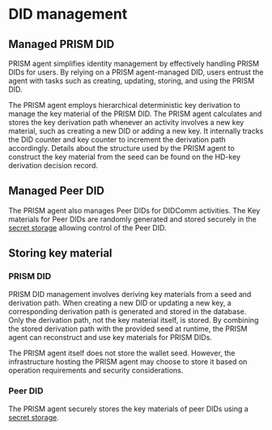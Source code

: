 # DID management

## Managed PRISM DID

PRISM agent simplifies identity management by effectively handling PRISM DIDs for users.
By relying on a PRISM agent-managed DID, users entrust the agent with tasks such as
creating, updating, storing, and using the PRISM DID.

The PRISM agent employs hierarchical deterministic key derivation to manage the key material of the PRISM DID.
The PRISM agent calculates and stores the key derivation path whenever an activity involves a
new key material, such as creating a new DID or adding a new key.
It internally tracks the DID counter and key counter to increment the derivation path accordingly.
Details about the structure used by the PRISM agent to construct
the key material from the seed can be found on the HD-key derivation decision record.

## Managed Peer DID

The PRISM agent also manages Peer DIDs for DIDComm activities.
The Key materials for Peer DIDs are randomly generated and stored securely in the
[secret storage](/docs/concepts/glossary#secrets-storage) allowing control of the Peer DID.

## Storing key material

### PRISM DID

PRISM DID management involves deriving key materials from a seed and derivation path.
When creating a new DID or updating a new key, a corresponding derivation path
is generated and stored in the database.
Only the derivation path, not the key material itself, is stored.
By combining the stored derivation path with the provided seed at runtime,
the PRISM agent can reconstruct and use key materials for PRISM DIDs.

The PRISM agent itself does not store the wallet seed. However, the infrastructure
hosting the PRISM agent may choose to store it based on operation requirements
and security considerations.

### Peer DID

The PRISM agent securely stores the key materials of peer DIDs using a
[secret storage](/docs/concepts/glossary#secrets-storage).
